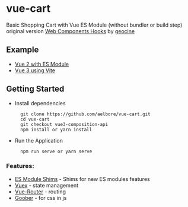 # vue-cart
Basic Shopping Cart with Vue ES Module (without bundler or build step) <br />
original version [Web Components Hooks](https://github.com/geocine/web-components-hooks-demo) by [geocine](https://github.com/geocine)

Example
------------
* [Vue 2 with ES Module](https://github.com/aelbore/vue-cart)
* [Vue 3 using Vite](https://github.com/aelbore/vue-cart/tree/vue3-vite) 


Getting Started
------------
  * Install dependencies
    ```
      git clone https://github.com/aelbore/vue-cart.git
      cd vue-cart
      git checkout vue3-composition-api
      npm install or yarn install
    ```
  * Run the Application
    ```
      npm run serve or yarn serve
    ```

### Features:
* [ES Module Shims](https://github.com/guybedford/es-module-shims) - Shims for new ES modules features
* [Vuex](https://vuex.vuejs.org/) - state management
* [Vue-Router](https://router.vuejs.org/) - routing
* [Goober](https://www.npmjs.com/package/goober) - for css in js 
